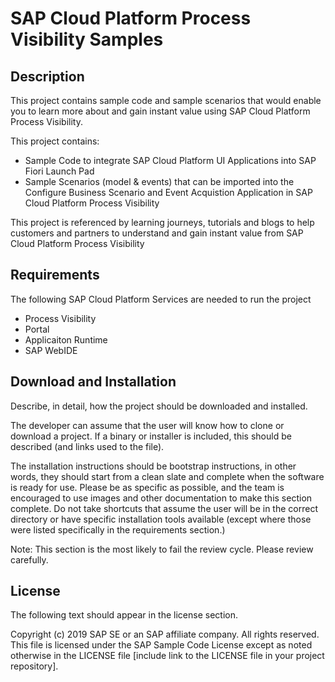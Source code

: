 # SAP Cloud Platform Process Visibility Samples

## Description
This project contains sample code and sample scenarios that would enable you to learn more about and gain instant value using SAP Cloud Platform Process Visibility. 

This project contains:
* Sample Code to integrate SAP Cloud Platform UI Applications into SAP Fiori Launch Pad
* Sample Scenarios (model & events) that can be imported into the Configure Business Scenario and Event Acquistion Application in SAP Cloud Platform Process Visibility 

This project is referenced by learning journeys, tutorials and blogs to help customers and partners to understand and gain instant value from SAP Cloud Platform Process Visibility


## Requirements
The following SAP Cloud Platform Services are needed to run the project
* Process Visibility
* Portal
* Applicaiton Runtime
* SAP WebIDE

## Download and Installation
Describe, in detail, how the project should be downloaded and installed.  

The developer can assume that the user will know how to clone or download a project.  If a binary or installer is included, this should be described (and links used to the file).  

The installation instructions should be bootstrap instructions, in other words, they should start from a clean slate and complete when the software is ready for use.  Please be as specific as possible, and the team is encouraged to use images and other documentation to make this section complete.  Do not take shortcuts that assume the user will be in the correct directory or have specific installation tools available (except where those were listed specifically in the requirements section.)

Note:  This section is the most likely to fail the review cycle.  Please review carefully.

## License
The following text should appear in the license section.  

Copyright (c) 2019 SAP SE or an SAP affiliate company. All rights reserved.
This file is licensed under the SAP Sample Code License except as noted otherwise in the LICENSE file [include link to the LICENSE file in your project repository].

